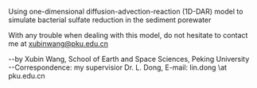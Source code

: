 Using one-dimensional diffusion-advection-reaction (1D-DAR) model to simulate bacterial sulfate reduction in the sediment porewater  

With any trouble when dealing with this model, do not hesitate to contact me at xubinwang@pku.edu.cn

--by Xubin Wang, School of Earth and Space Sciences, Peking University  
--Correspondence: my supervisior Dr. L. Dong, E-mail: lin.dong \at pku.edu.cn
